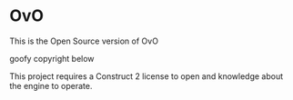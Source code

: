 ﻿# OvO

This is the Open Source version of OvO

goofy copyright below

This project requires a Construct 2 license to open and knowledge about the engine to operate.
